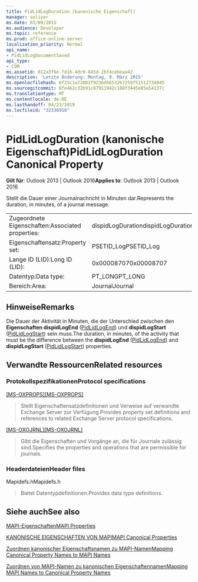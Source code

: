 ```yaml
---
title: PidLidLogDuration (kanonische Eigenschaft)
manager: soliver
ms.date: 03/09/2015
ms.audience: Developer
ms.topic: reference
ms.prod: office-online-server
localization_priority: Normal
api_name:
- PidLidLogDocumentSaved
api_type:
- COM
ms.assetid: 012a3f6e-fd16-4dc9-845d-2bf4cebeaa42
description: 'Letzte Änderung: Montag, 9. März 2015'
ms.openlocfilehash: 6f25c1a72882f9236d56532b7259f51512734945
ms.sourcegitcommit: 8fe462c32b91c87911942c188f3445e85a54137c
ms.translationtype: MT
ms.contentlocale: de-DE
ms.lasthandoff: 04/23/2019
ms.locfileid: "32336918"
---
```

# <a name="pidlidlogduration-canonical-property"></a><span data-ttu-id="51b67-103">PidLidLogDuration (kanonische Eigenschaft)</span><span class="sxs-lookup"><span data-stu-id="51b67-103">PidLidLogDuration Canonical Property</span></span>

  
  
<span data-ttu-id="51b67-104">**Gilt für**: Outlook 2013 | Outlook 2016</span><span class="sxs-lookup"><span data-stu-id="51b67-104">**Applies to**: Outlook 2013 | Outlook 2016</span></span> 
  
<span data-ttu-id="51b67-105">Stellt die Dauer einer Journalnachricht in Minuten dar.</span><span class="sxs-lookup"><span data-stu-id="51b67-105">Represents the duration, in minutes, of a journal message.</span></span>
  
|||
|:-----|:-----|
|<span data-ttu-id="51b67-106">Zugeordnete Eigenschaften:</span><span class="sxs-lookup"><span data-stu-id="51b67-106">Associated properties:</span></span>  <br/> |<span data-ttu-id="51b67-107">dispidLogDuration</span><span class="sxs-lookup"><span data-stu-id="51b67-107">dispidLogDuration</span></span>  <br/> |
|<span data-ttu-id="51b67-108">Eigenschaftensatz:</span><span class="sxs-lookup"><span data-stu-id="51b67-108">Property set:</span></span>  <br/> |<span data-ttu-id="51b67-109">PSETID_Log</span><span class="sxs-lookup"><span data-stu-id="51b67-109">PSETID_Log</span></span>  <br/> |
|<span data-ttu-id="51b67-110">Lange ID (LID):</span><span class="sxs-lookup"><span data-stu-id="51b67-110">Long ID (LID):</span></span>  <br/> |<span data-ttu-id="51b67-111">0x00008707</span><span class="sxs-lookup"><span data-stu-id="51b67-111">0x00008707</span></span>  <br/> |
|<span data-ttu-id="51b67-112">Datentyp:</span><span class="sxs-lookup"><span data-stu-id="51b67-112">Data type:</span></span>  <br/> |<span data-ttu-id="51b67-113">PT_LONG</span><span class="sxs-lookup"><span data-stu-id="51b67-113">PT_LONG</span></span>  <br/> |
|<span data-ttu-id="51b67-114">Bereich:</span><span class="sxs-lookup"><span data-stu-id="51b67-114">Area:</span></span>  <br/> |<span data-ttu-id="51b67-115">Journal</span><span class="sxs-lookup"><span data-stu-id="51b67-115">Journal</span></span>  <br/> |
   
## <a name="remarks"></a><span data-ttu-id="51b67-116">Hinweise</span><span class="sxs-lookup"><span data-stu-id="51b67-116">Remarks</span></span>

<span data-ttu-id="51b67-117">Die Dauer der Aktivität in Minuten, die der Unterschied zwischen den **Eigenschaften dispidLogEnd** ([PidLidLogEnd](pidlidlogend-canonical-property.md)) und **dispidLogStart** ([PidLidLogStart](pidlidlogstart-canonical-property.md)) sein muss.</span><span class="sxs-lookup"><span data-stu-id="51b67-117">The duration, in minutes, of the activity that must be the difference between the **dispidLogEnd** ([PidLidLogEnd](pidlidlogend-canonical-property.md)) and **dispidLogStart** ([PidLidLogStart](pidlidlogstart-canonical-property.md)) properties.</span></span>
  
## <a name="related-resources"></a><span data-ttu-id="51b67-118">Verwandte Ressourcen</span><span class="sxs-lookup"><span data-stu-id="51b67-118">Related resources</span></span>

### <a name="protocol-specifications"></a><span data-ttu-id="51b67-119">Protokollspezifikationen</span><span class="sxs-lookup"><span data-stu-id="51b67-119">Protocol specifications</span></span>

<span data-ttu-id="51b67-120">[[MS-OXPROPS]](https://msdn.microsoft.com/library/f6ab1613-aefe-447d-a49c-18217230b148%28Office.15%29.aspx)</span><span class="sxs-lookup"><span data-stu-id="51b67-120">[[MS-OXPROPS]](https://msdn.microsoft.com/library/f6ab1613-aefe-447d-a49c-18217230b148%28Office.15%29.aspx)</span></span>
  
> <span data-ttu-id="51b67-121">Stellt Eigenschaftensatzdefinitionen und Verweise auf verwandte Exchange Server zur Verfügung.</span><span class="sxs-lookup"><span data-stu-id="51b67-121">Provides property set definitions and references to related Exchange Server protocol specifications.</span></span>
    
<span data-ttu-id="51b67-122">[[MS-OXOJRNL]](https://msdn.microsoft.com/library/2aa04fd2-0f36-4ce4-9178-c0fc70aa8d43%28Office.15%29.aspx)</span><span class="sxs-lookup"><span data-stu-id="51b67-122">[[MS-OXOJRNL]](https://msdn.microsoft.com/library/2aa04fd2-0f36-4ce4-9178-c0fc70aa8d43%28Office.15%29.aspx)</span></span>
  
> <span data-ttu-id="51b67-123">Gibt die Eigenschaften und Vorgänge an, die für Journale zulässig sind.</span><span class="sxs-lookup"><span data-stu-id="51b67-123">Specifies the properties and operations that are permissible for journals.</span></span>
    
### <a name="header-files"></a><span data-ttu-id="51b67-124">Headerdateien</span><span class="sxs-lookup"><span data-stu-id="51b67-124">Header files</span></span>

<span data-ttu-id="51b67-125">Mapidefs.h</span><span class="sxs-lookup"><span data-stu-id="51b67-125">Mapidefs.h</span></span>
  
> <span data-ttu-id="51b67-126">Bietet Datentypdefinitionen.</span><span class="sxs-lookup"><span data-stu-id="51b67-126">Provides data type definitions.</span></span>
    
## <a name="see-also"></a><span data-ttu-id="51b67-127">Siehe auch</span><span class="sxs-lookup"><span data-stu-id="51b67-127">See also</span></span>



[<span data-ttu-id="51b67-128">MAPI-Eigenschaften</span><span class="sxs-lookup"><span data-stu-id="51b67-128">MAPI Properties</span></span>](mapi-properties.md)
  
[<span data-ttu-id="51b67-129">KANONISCHE EIGENSCHAFTEN VON MAPI</span><span class="sxs-lookup"><span data-stu-id="51b67-129">MAPI Canonical Properties</span></span>](mapi-canonical-properties.md)
  
[<span data-ttu-id="51b67-130">Zuordnen kanonischer Eigenschaftsnamen zu MAPI-Namen</span><span class="sxs-lookup"><span data-stu-id="51b67-130">Mapping Canonical Property Names to MAPI Names</span></span>](mapping-canonical-property-names-to-mapi-names.md)
  
[<span data-ttu-id="51b67-131">Zuordnen von MAPI-Namen zu kanonischen Eigenschaftennamen</span><span class="sxs-lookup"><span data-stu-id="51b67-131">Mapping MAPI Names to Canonical Property Names</span></span>](mapping-mapi-names-to-canonical-property-names.md)

